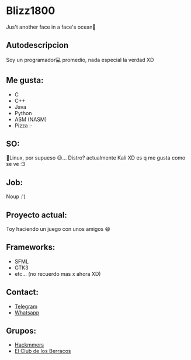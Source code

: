 # Blizz1800

Jus't another face in a face's ocean🌊

## Autodescripcion

Soy un programador💻 promedio, nada especial la verdad XD

## Me gusta:

* C
* C++
* Java
* Python
* ASM (NASM)
* Pizza :·

## SO:

🐧Linux, por supueso 😉... Distro? actualmente Kali XD es q me gusta como se ve :3

## Job:

Noup :')

## Proyecto actual:
Toy haciendo un juego con unos amigos 😄

## Frameworks:

* SFML
* GTK3
* etc... (no recuerdo mas x ahora XD)

## Contact:

* [Telegram](https://t.me/BlizzSoftword)
* [Whatsapp](https://wa.me/+5353013028)

## Grupos:

* [Hackmmers](https://t.me/Hackmmer)
* [El Club de los Berracos](https://t.me/Berraketazo)
